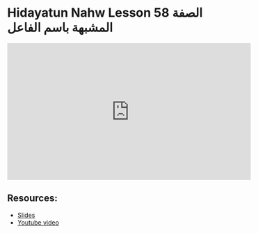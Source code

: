 # Hidayatun Nahw Lesson 58 الصفة المشبهة باسم الفاعل            

<iframe width="560" height="315" src="https://www.youtube-nocookie.com/embed/KNttYkc3wCM?start=0" frameborder="0" allow="accelerometer; autoplay; encrypted-media; gyroscope; picture-in-picture" allowfullscreen="allowfullscreen"></iframe><BR>



## Resources:
- [Slides](https://github.com/arshare/resources_balagha_pdfs)
- [Youtube video](https://www.youtube.com/watch?v=KNttYkc3wCM&list=PLzn0qdi6JpdtdAyaM2yvvY1Yk9i4EpLHD&index=119)
